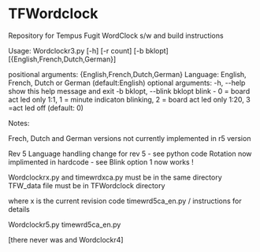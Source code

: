 # TFWordclock
Repository for Tempus Fugit WordClock s/w and build instructions

Usage: Wordclockr3.py [-h] [-r count] [-b bklopt]  [{English,French,Dutch,German}]
 
positional arguments:
  {English,French,Dutch,German}
                        Language: English, French, Dutch or German (default:English)
optional arguments:
  -h, --help            show this help message and exit
  -b bklopt, --blink bklopt
                        blink - 0 = board act led only 1:1, 1 = minute indicaton blinking, 2 = board act led only 1:20,
3 =act led off (default: 0)


Notes:

Frech, Dutch and German versions not currently implemented in r5 version

Rev 5
Language handling change for rev 5 - see python code
Rotation now implimented in hardcode - see 
Blink option 1 now works !

Wordclockrx.py and timewrdxca.py must be in the same directory
TFW_data file must be in TFWordclock directory 

where x is the current revision code timewrd5ca_en.py / instructions for details

Wordclockr5.py
timewrd5ca_en.py

[there never was and Wordclockr4]
